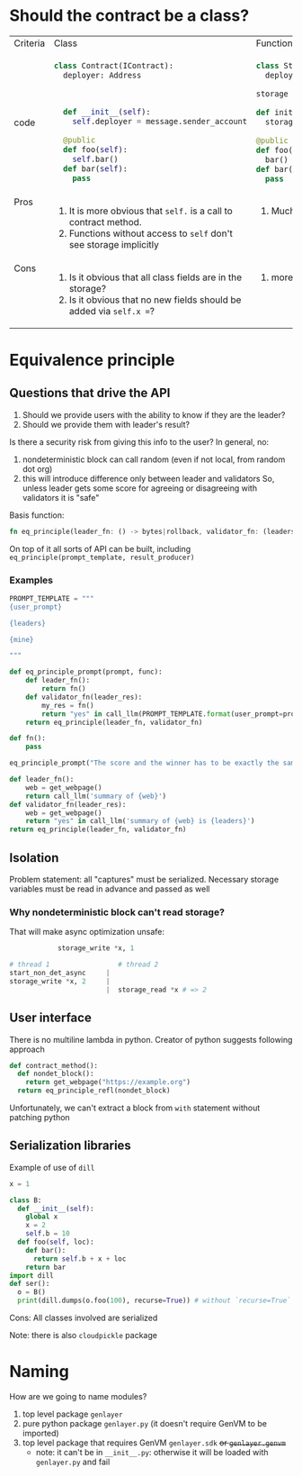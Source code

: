 # Should the contract be a class?

<table>
<tr><td>Criteria</td><td>Class</td><td>Functions</td></tr>
<tr>
<td>code</td>
<td>

```py
class Contract(IContract):
  deployer: Address



  def __init__(self):
    self.deployer = message.sender_account

  @public
  def foo(self):
    self.bar()
  def bar(self):
    pass
```

</td>

<td>

```py
class Storage:
  deployer: Address

storage = genlayer.get_storage(Storage)

def init():
  storage.deployer = message.sender_account

@public
def foo():
  bar()
def bar():
  pass
```

</td>

</tr>
<tr style="vertical-align: top;"><td>Pros</td><td>

1. It is more obvious that `self.` is a call to contract method.
2. Functions without access to `self` don't see storage implicitly

</td><td>

1. Much less symbols

</td></tr>
<tr style="vertical-align: top;"><td>Cons</td><td>

1. Is it obvious that all class fields are in the storage?
2. Is it obvious that no new fields should be added via `self.x =`?

</td><td>

1. more `C` like

</td></tr>
</table>

# Equivalence principle

## Questions that drive the API
1. Should we provide users with the ability to know if they are the leader?
2. Should we provide them with leader's result?

Is there a security risk from giving this info to the user? In general, no:
1. nondeterministic block can call random (even if not local, from random dot org)
2. this will introduce difference only between leader and validators
So, unless leader gets some score for agreeing or disagreeing with validators it is "safe"

Basis function:
```rust
fn eq_principle(leader_fn: () -> bytes|rollback, validator_fn: (leaders_result: bytes|rollback) -> bool) -> bytes|rollback
```
On top of it all sorts of API can be built, including `eq_principle(prompt_template, result_producer)`

### Examples
```py
PROMPT_TEMPLATE = """
{user_prompt}

{leaders}

{mine}

"""

def eq_principle_prompt(prompt, func):
    def leader_fn():
        return fn()
    def validator_fn(leader_res):
        my_res = fn()
        return "yes" in call_llm(PROMPT_TEMPLATE.format(user_prompt=prompt, leaders=leader_res, mine=my_res))
    return eq_principle(leader_fn, validator_fn)

def fn():
    pass

eq_principle_prompt("The score and the winner has to be exactly the same", fn)
```

```py
def leader_fn():
    web = get_webpage()
    return call_llm('summary of {web}')
def validator_fn(leader_res):
    web = get_webpage()
    return "yes" in call_llm('summary of {web} is {leaders}')
return eq_principle(leader_fn, validator_fn)
```

## Isolation

Problem statement: all "captures" must be serialized. Necessary storage variables must be read in advance and passed as well

### Why nondeterministic block can't read storage?
That will make async optimization unsafe:
```py
            storage_write *x, 1

# thread 1                 # thread 2
start_non_det_async     |
storage_write *x, 2     |
                        |  storage_read *x # => 2
```

## User interface
There is no multiline lambda in python. Creator of python suggests following approach
```py
def contract_method():
  def nondet_block():
    return get_webpage("https://example.org")
  return eq_principle_refl(nondet_block)
```

Unfortunately, we can't extract a block from `with` statement without patching python

## Serialization libraries
Example of use of `dill`
```py
x = 1

class B:
  def __init__(self):
    global x
    x = 2
    self.b = 10
  def foo(self, loc):
    def bar():
      return self.b + x + loc
    return bar
import dill
def ser():
  o = B()
  print(dill.dumps(o.foo(100), recurse=True)) # without `recurse=True` x will be reset to 1 in new VM
```
Cons:
All classes involved are serialized

Note: there is also `cloudpickle` package

# Naming
How are we going to name modules?
1. top level package `genlayer`
2. pure python package `genlayer.py` (it doesn't require GenVM to be imported)
3. top level package that requires GenVM `genlayer.sdk` ~~or `genlayer.genvm`~~
    - note: it can't be in `__init__.py`: otherwise it will be loaded with `genlayer.py` and fail
